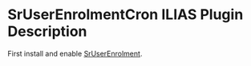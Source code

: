 # SrUserEnrolmentCron ILIAS Plugin Description

First install and enable [SrUserEnrolment](https://github.com/studer-raimann/SrUserEnrolment).
